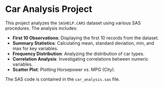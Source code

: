 # Car Analysis Project

This project analyzes the `SASHELP.CARS` dataset using various SAS procedures. The analysis includes:

- **First 10 Observations**: Displaying the first 10 records from the dataset.
- **Summary Statistics**: Calculating mean, standard deviation, min, and max for key variables.
- **Frequency Distribution**: Analyzing the distribution of car types.
- **Correlation Analysis**: Investigating correlations between numeric variables.
- **Scatter Plot**: Plotting Horsepower vs. MPG (City).

The SAS code is contained in the `car_analysis.sas` file.
